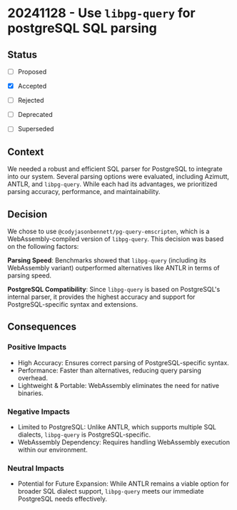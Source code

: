 # 20241128 - Use ``libpg-query`` for postgreSQL SQL parsing


## Status

- [ ] Proposed
- [x] Accepted
- [ ] Rejected
- [ ] Deprecated
- [ ] Superseded


## Context

We needed a robust and efficient SQL parser for PostgreSQL to integrate into our system. Several parsing options were evaluated, including Azimutt, ANTLR, and ``libpg-query``. While each had its advantages, we prioritized parsing accuracy, performance, and maintainability.

## Decision

We chose to use ``@codyjasonbennett/pg-query-emscripten``, which is a WebAssembly-compiled version of ``libpg-query``. This decision was based on the following factors:

**Parsing Speed**: Benchmarks showed that ``libpg-query`` (including its WebAssembly variant) outperformed alternatives like ANTLR in terms of parsing speed.

**PostgreSQL Compatibility**: Since ``libpg-query`` is based on PostgreSQL's internal parser, it provides the highest accuracy and support for PostgreSQL-specific syntax and extensions.

## Consequences

### Positive Impacts

- High Accuracy: Ensures correct parsing of PostgreSQL-specific syntax.
- Performance: Faster than alternatives, reducing query parsing overhead.
- Lightweight & Portable: WebAssembly eliminates the need for native binaries.

### Negative Impacts

- Limited to PostgreSQL: Unlike ANTLR, which supports multiple SQL dialects, ``libpg-query`` is PostgreSQL-specific.
- WebAssembly Dependency: Requires handling WebAssembly execution within our environment.

### Neutral Impacts

- Potential for Future Expansion: While ANTLR remains a viable option for broader SQL dialect support, ``libpg-query`` meets our immediate PostgreSQL needs effectively.

